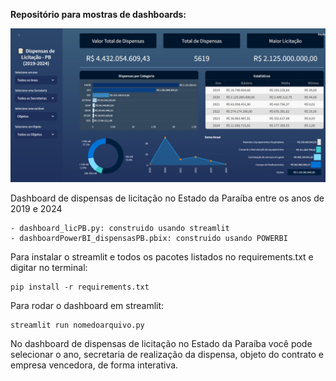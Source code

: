 **Repositório para mostras de dashboards:**
    
![Dashboard Licitações](streamlitimage.jpg)

Dashboard de dispensas de licitação no Estado da Paraíba entre os anos de 2019 e 2024

    - dashboard_licPB.py: construido usando streamlit
    - dashboardPowerBI_dispensasPB.pbix: construido usando POWERBI


Para instalar o streamlit e todos os pacotes listados no requirements.txt e digitar no terminal:
    
    pip install -r requirements.txt

Para rodar o dashboard em streamlit:

    streamlit run nomedoarquivo.py



No dashboard de dispensas de licitação no Estado da Paraíba você pode selecionar o ano, secretaria de realização da dispensa, objeto do contrato e empresa vencedora, de forma interativa.

